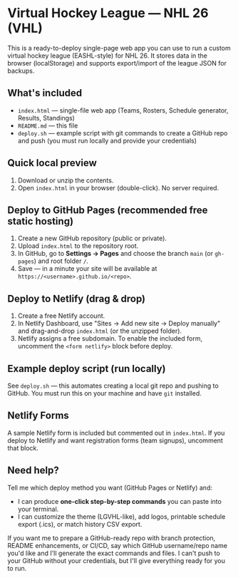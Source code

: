 # Virtual Hockey League — NHL 26 (VHL)

This is a ready-to-deploy single-page web app you can use to run a custom virtual hockey league (EASHL-style) for NHL 26.
It stores data in the browser (localStorage) and supports export/import of the league JSON for backups.

## What's included
- `index.html` — single-file web app (Teams, Rosters, Schedule generator, Results, Standings)
- `README.md` — this file
- `deploy.sh` — example script with git commands to create a GitHub repo and push (you must run locally and provide your credentials)

## Quick local preview
1. Download or unzip the contents.
2. Open `index.html` in your browser (double-click). No server required.

## Deploy to GitHub Pages (recommended free static hosting)
1. Create a new GitHub repository (public or private).
2. Upload `index.html` to the repository root.
3. In GitHub, go to **Settings → Pages** and choose the branch `main` (or `gh-pages`) and root folder `/`.
4. Save — in a minute your site will be available at `https://<username>.github.io/<repo>`.

## Deploy to Netlify (drag & drop)
1. Create a free Netlify account.
2. In Netlify Dashboard, use "Sites → Add new site → Deploy manually" and drag-and-drop `index.html` (or the unzipped folder).
3. Netlify assigns a free subdomain. To enable the included form, uncomment the `<form netlify>` block before deploy.

## Example deploy script (run locally)
See `deploy.sh` — this automates creating a local git repo and pushing to GitHub. You must run this on your machine and have `git` installed.

## Netlify Forms
A sample Netlify form is included but commented out in `index.html`. If you deploy to Netlify and want registration forms (team signups), uncomment that block.

## Need help?
Tell me which deploy method you want (GitHub Pages or Netlify) and:
- I can produce **one-click step-by-step commands** you can paste into your terminal.
- I can customize the theme (LGVHL-like), add logos, printable schedule export (.ics), or match history CSV export.

If you want me to prepare a GitHub-ready repo with branch protection, README enhancements, or CI/CD, say which GitHub username/repo name you'd like and I'll generate the exact commands and files. I can't push to your GitHub without your credentials, but I'll give everything ready for you to run.
